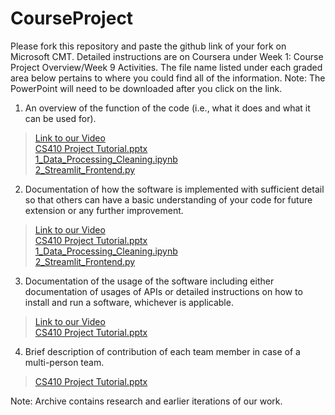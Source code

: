 # CourseProject

Please fork this repository and paste the github link of your fork on Microsoft CMT. Detailed instructions are on Coursera under Week 1: Course Project Overview/Week 9 Activities.  The file name listed under each graded area below pertains to where you could find all of the information.  Note: The PowerPoint will need to be downloaded after you click on the link.

1) An overview of the function of the code (i.e., what it does and what it can be used for). 

>[Link to our Video](https://uofi.box.com/s/k577hdejew39sjz6chte2ltol40ui7f6)<br/>
>[CS410 Project Tutorial.pptx](https://github.com/jarosales1029/CourseProject_CS410_Meep_Meep/blob/main/CS410%20Project%20Tutorial.pptx) <br/>
>[1_Data_Processing_Cleaning.ipynb](1_Data_Processing_Cleaning.ipynb) <br/>
>[2_Streamlit_Frontend.py](2_Streamlit_Frontend.py) <br/>

2) Documentation of how the software is implemented with sufficient detail so that others can have a basic understanding of your code for future extension or any further improvement.

>[Link to our Video](https://uofi.box.com/s/k577hdejew39sjz6chte2ltol40ui7f6)<br/>
>[CS410 Project Tutorial.pptx](https://github.com/jarosales1029/CourseProject_CS410_Meep_Meep/blob/main/CS410%20Project%20Tutorial.pptx) <br/>
>[1_Data_Processing_Cleaning.ipynb](1_Data_Processing_Cleaning.ipynb) <br/>
>[2_Streamlit_Frontend.py](2_Streamlit_Frontend.py) <br/>

3) Documentation of the usage of the software including either documentation of usages of APIs or detailed instructions on how to install and run a software, whichever is applicable.

>[Link to our Video](https://uofi.box.com/s/k577hdejew39sjz6chte2ltol40ui7f6)<br/>
>[CS410 Project Tutorial.pptx](https://github.com/jarosales1029/CourseProject_CS410_Meep_Meep/blob/main/CS410%20Project%20Tutorial.pptx) <br/>

4) Brief description of contribution of each team member in case of a multi-person team.

>[CS410 Project Tutorial.pptx](https://github.com/jarosales1029/CourseProject_CS410_Meep_Meep/blob/main/CS410%20Project%20Tutorial.pptx) <br/>

Note: Archive contains research and earlier iterations of our work.
